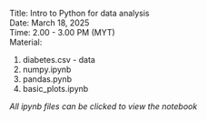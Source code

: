 Title: Intro to Python for data analysis\
Date: March 18, 2025\
Time: 2.00 - 3.00 PM (MYT)\
Material: 
1) diabetes.csv - data
2) numpy.ipynb
3) pandas.pynb
4) basic_plots.ipynb

*All ipynb files can be clicked to view the notebook*


